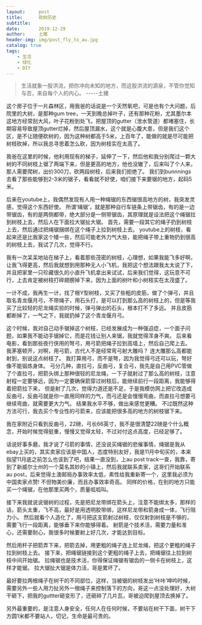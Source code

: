 ```yaml
---
layout:     post
title:      砍树历史
subtitle:   
date:       2019-12-29
author:     土猪
header-img: img/post_fly_to_au.jpg
catalog: true
tags:
    - 生活
    - 绿化
    - DIY
---
```


> 生活就象一股洪流，把你冲向未知的地方，而这股洪流的源泉，不管你觉知与否，来自每个人的内心。 
> -----土猪


这个房子位于一片森林区，用我爸的话说是一个天然氧吧，可是也有个大问题，后院里的大树，是那种gum tree，一天到晚总掉叶子，还有那种花粉，尤其墨尔本这地方经常刮大风，叶子花粉到处飞，把屋顶的gutter（泄水管道）都堵塞住，长期容易导致屋顶gutter烂掉，然后屋顶漏水，这个就是心腹大患，但是我们这个区，是不让随便砍树的，因为这种树都高于5米，上百年了，能做的就是尽可能把树枝砍掉，所以我总寻思着怎么砍，因为树枝实在太高了。


我爸在这里的时候，他利用现有的梯子，延伸了一下，然后他和我分别爬过一颗大树的不同树枝上锯了两端下来，但是更高的地方，他也没辙了，后来叫了个人来，那人需要爬树，出价300刀，砍两段树枝，后来我们拒绝了。 我们到bunnnings去看了那些能够到2-3米的锯子，看看就不好使，咱们接下来要锯的地方，起码5米。 



后来在youtube上，我偶然发现有人用一种绳锯的东西锯很高地方的树，我突发灵感，觉得这个东西好使。 所谓‘绳锯’，就是那种自行车链条上带锯齿，有的是一边带锯齿，有的是两侧都带，绝大部分是一侧带锯齿，其原理就是设法把这个绳锯拉到树枝上去，然后人在下面拉大锯扯大锯。 首先，需要一段其它的绳子扔到树枝上去，然后通过把绳锯捆绑在这个绳子上拉到树枝上去。 youtube上的树枝，看起来还是比我家这个矮一些，然后可能老外力气大些，能把绳子带上重物扔到很高的树枝上去，我试了几次，觉得不行。




我有一次呆呆地站在梯子上，看着那些茂密的树枝，心理想，如果我能飞多好啊，让我飞得更高，然后我就想到用那种无人小飞机，我把这个想法跟我太太说了下，并且把家里一只珍藏很久的小直升飞机拿出来试试，后来我们觉得，这玩意不可行，上去肯定被树枝打碎翅膀掉下来，因为上面的树叶和小树枝实在太茂盛了。 




一计不成，我再生一计，找了根Y型树枝，又买了些粗的皮筋，做了个弹弓，并且取名青龙偃月弓，不带绳子，用石头打，是可以打到那么高的树枝上的，但是等我买了比较轻的尼龙绳实验的时候，弹弓弹出的石头，根本打不了多远。 并且皮筋都断掉了，一气之下，我就扔掉了这个青龙偃月弓。





这个时候，我对自己动手锯掉这个树枝，已经发展成为一种强迫症，一个面子问题，如果我不能动手锯掉它，而是花钱让别人来锯，我就觉得浑身不爽。 后来看电影，看到那些夜行侠用的弩弓，用弓箭把绳子拉到高墙上，然后自己爬上去。 我茅塞顿开，对啊，用弓箭，古代人不是经常弯弓射大雕吗？ 连大雕那么高都能射到，别说这点树枝了。 我打算用弓，而不是弩，因为我觉得弓还可以玩，弩好像不能锻炼身体。 弓分几种，直拉弓，反曲弓，复合弓，我先是自己用PVC管做了个直拉弓，把箭头绑上那种很轻的尼龙绳，一下子就射过了那么高的树枝，注意射程一定要够远，因为一定要确保箭穿过树枝后，能继续前行一段距离，我能够得着把箭拉下来， 但是射了几次，觉得力道还是不足，于是我模仿网上把它改造成反曲弓，反曲弓就是你一直用同样的力气，而弓还是会慢慢弯曲，而直拉弓想要弓继续弯曲，就需要更大力气。 结果我水平不够，做出来感觉更糟。 不过既然这种方法可行，我去买个专业性的弓箭来，应该能把很多高的地方的树枝锯下来。




我在家附近只看到反曲弓，22磅，弓长66英寸，我不是很清楚22磅是个什么概念，开始时候觉得挺重，慢慢又觉得太轻，不过对付这点高度，已经足够了。 




话说好事多磨，我才说了弓箭的事情，还没说买绳锯的悲催事情，绳锯是我从ebay上买的，其实卖家应该是中国人，态度特别友好，我是11月中旬买的，本来指望11月底之前怎么也该到了吧，结果一直没到，上au post track一查，我靠，寄到了新威尔士州的一个莫名其妙的小镇上，然后我就联系卖家，这哥们开始联系au post，后来觉得土澳邮局办事效率太低，素性给我重新寄一个，这里我必须为中国卖家点赞! 不但物美价廉，而且办事效率奇高。 同样的价格，在别的地方只能买一个绳锯，在他那里买两个，质量呱呱叫。





接下来我就说说锯树的过程，先是把尼龙带绑在箭头上，注意不能绑太多，那样的话，箭头太重，飞不高，最好是用透明胶带绑，这样尼龙带和箭身成一体，飞行阻力小。 然后就看个人造化了，用弓把这支箭射过树枝，仅仅射到树枝是不够的，需要飞行一段距离，能够垂下来你能够得着。 射箭是个技术活，需要力量和准心，还需要耐心，我很多时候要射上好几次，才能达到目标。





然后用杆子把箭弄下来，把箭去掉，用更粗的绳子连上尼龙绳，把这个更粗的绳子拉到树枝上去。 接下来，把绳锯链接到这个更粗的绳子上去，把绳锯往上拉到树枝中间开始锯。 拉绳锯也是技术活，你得保证绳锯有锯齿的一侧卡在树枝上，这样才能锯。 拉大锯扯大锯是体力活，哥是累坏了。




最好要拉两根绳子在树干的不同部位，这样，当被锯的树枝发出‘咔咔’呻吟时候，需要另外一些人用力扯另外一根绳子来控制落下的方向，哥这一点没处理好，大树干砸下，把我的guttter砸变形了，还砸碎了几片瓦，哥被迫爬到屋顶去换掉了。 





另外最重要的，是注意人身安全，任何人在任何时候，不要站在树干下面，树干下方圆1米都不要站人，切记，生命是最可贵的。

















